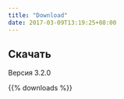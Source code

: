 ```yaml
---
title: "Download"
date: 2017-03-09T13:19:25+08:00
---
```

## Скачать

Версия 3.2.0

{{% downloads %}}
